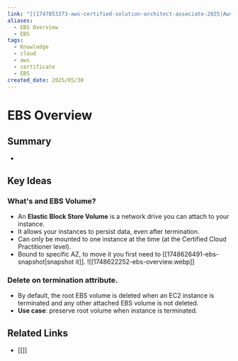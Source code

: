 ```yaml
---
link: "[[1747853373-aws-certified-solution-architect-associate-2025|Aws Certified Solution Architect Associate 2025]]"
aliases:
  - EBS Overview
  - EBS
tags:
  - Knowledge
  - cloud
  - aws
  - certificate
  - EBS
created_date: 2025/05/30
---
```

# EBS Overview
## Summary
- 
## Key Ideas
### What's and EBS Volume?
- An **Elastic Block Store Volume** is a network drive you can attach to your instance.
- It allows your instances to persist data, even after termination.
- Can only be mounted to one instance at the time (at the Certified Cloud Practitioner level).
- Bound to specific AZ, to move it you first need to [[1748626491-ebs-snapshot|snapshot it]].
![[1748622252-ebs-overview.webp]]
### Delete on termination attribute.
- By default, the root EBS volume is deleted when an EC2 instance is terminated and any other attached EBS volume is not deleted.
- **Use case**: preserve root volume when instance is terminated.
## Related Links
- [[]]